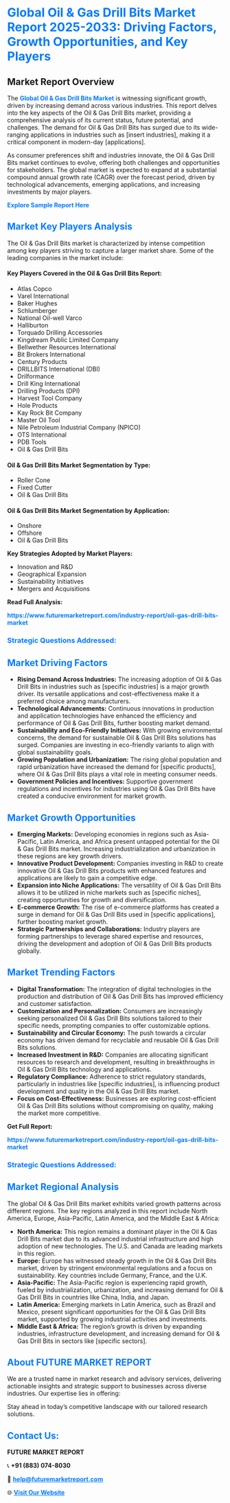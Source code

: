 <h1 style="color: #007BFF;">Global Oil & Gas Drill Bits Market Report 2025-2033: Driving Factors, Growth Opportunities, and Key Players</h1>

<section id="overview">
<h2>Market Report Overview</h2>
<p>The <a href="https://www.futuremarketreport.com/industry-report/oil-gas-drill-bits-market" style="color: #007BFF; text-decoration: none;"><strong>Global Oil & Gas Drill Bits Market</strong></a> is witnessing significant growth, driven by increasing demand across various industries. This report delves into the key aspects of the Oil & Gas Drill Bits market, providing a comprehensive analysis of its current status, future potential, and challenges. The demand for Oil & Gas Drill Bits has surged due to its wide-ranging applications in industries such as [insert industries], making it a critical component in modern-day [applications].</p>
<p>As consumer preferences shift and industries innovate, the Oil & Gas Drill Bits market continues to evolve, offering both challenges and opportunities for stakeholders. The global market is expected to expand at a substantial compound annual growth rate (CAGR) over the forecast period, driven by technological advancements, emerging applications, and increasing investments by major players.</p>
</section>

<section id="overview">
<p><a href="https://www.futuremarketreport.com/request-sample/reportId=99055" style="color: #007BFF; text-decoration: none;"><strong>Explore Sample Report Here</strong></a></p>
</section>

<section id="key-players">
<h2 style="color: #007BFF;">Market Key Players Analysis</h2>
<p>The Oil & Gas Drill Bits market is characterized by intense competition among key players striving to capture a larger market share. Some of the leading companies in the market include:</p>
<h4>Key Players Covered in the Oil & Gas Drill Bits Report:</h4>
<ul><li>Atlas Copco</li><li>Varel International</li><li>Baker Hughes</li><li>Schlumberger</li><li>National Oil-well Varco</li><li>Halliburton</li><li>Torquado Drilling Accessories</li><li>Kingdream Public Limited Company</li><li>Bellwether Resources International</li><li>Bit Brokers International</li><li>Century Products</li><li>DRILLBITS International (DBI)</li><li>Drilformance</li><li>Drill King International</li><li>Drilling Products (DPI)</li><li>Harvest Tool Company</li><li>Hole Products</li><li>Kay Rock Bit Company</li><li>Master Oil Tool</li><li>Nile Petroleum Industrial Company (NPICO)</li><li>OTS International</li><li>PDB Tools</li><li>Oil &amp; Gas Drill Bits</li></ul>
<h4>Oil & Gas Drill Bits Market Segmentation by Type:</h4>
<ul><li>Roller Cone</li><li>Fixed Cutter</li><li>Oil &amp; Gas Drill Bits</li></ul>

<h4>Oil & Gas Drill Bits Market Segmentation by Application:</h4>
<ul><li>Onshore</li><li>Offshore</li><li>Oil &amp; Gas Drill Bits</li></ul>
<p><strong>Key Strategies Adopted by Market Players:</strong></p>
<ul>
<li>Innovation and R&D</li>
<li>Geographical Expansion</li>
<li>Sustainability Initiatives</li>
<li>Mergers and Acquisitions</li>
</ul>
</section>

<section>
<p><strong>Read Full Analysis: </strong></p><a href="https://www.futuremarketreport.com/industry-report/oil-gas-drill-bits-market" style="color: #007BFF; text-decoration: none;"><strong>https://www.futuremarketreport.com/industry-report/oil-gas-drill-bits-market</strong></a>
<h3 style="color: #007BFF;">Strategic Questions Addressed:</h3>
</section>

<section id="driving-factors">
<h2 style="color: #007BFF;">Market Driving Factors</h2>
<ul>
<li><strong>Rising Demand Across Industries:</strong> The increasing adoption of Oil & Gas Drill Bits in industries such as [specific industries] is a major growth driver. Its versatile applications and cost-effectiveness make it a preferred choice among manufacturers.</li>
<li><strong>Technological Advancements:</strong> Continuous innovations in production and application technologies have enhanced the efficiency and performance of Oil & Gas Drill Bits, further boosting market demand.</li>
<li><strong>Sustainability and Eco-Friendly Initiatives:</strong> With growing environmental concerns, the demand for sustainable Oil & Gas Drill Bits solutions has surged. Companies are investing in eco-friendly variants to align with global sustainability goals.</li>
<li><strong>Growing Population and Urbanization:</strong> The rising global population and rapid urbanization have increased the demand for [specific products], where Oil & Gas Drill Bits plays a vital role in meeting consumer needs.</li>
<li><strong>Government Policies and Incentives:</strong> Supportive government regulations and incentives for industries using Oil & Gas Drill Bits have created a conducive environment for market growth.</li>
</ul>
</section>

<section id="growth-opportunities">
<h2 style="color: #007BFF;">Market Growth Opportunities</h2>
<ul>
<li><strong>Emerging Markets:</strong> Developing economies in regions such as Asia-Pacific, Latin America, and Africa present untapped potential for the Oil & Gas Drill Bits market. Increasing industrialization and urbanization in these regions are key growth drivers.</li>
<li><strong>Innovative Product Development:</strong> Companies investing in R&D to create innovative Oil & Gas Drill Bits products with enhanced features and applications are likely to gain a competitive edge.</li>
<li><strong>Expansion into Niche Applications:</strong> The versatility of Oil & Gas Drill Bits allows it to be utilized in niche markets such as [specific niches], creating opportunities for growth and diversification.</li>
<li><strong>E-commerce Growth:</strong> The rise of e-commerce platforms has created a surge in demand for Oil & Gas Drill Bits used in [specific applications], further boosting market growth.</li>
<li><strong>Strategic Partnerships and Collaborations:</strong> Industry players are forming partnerships to leverage shared expertise and resources, driving the development and adoption of Oil & Gas Drill Bits products globally.</li>
</ul>
</section>

<section id="trending-factors">
<h2 style="color: #007BFF;">Market Trending Factors</h2>
<ul>
<li><strong>Digital Transformation:</strong> The integration of digital technologies in the production and distribution of Oil & Gas Drill Bits has improved efficiency and customer satisfaction.</li>
<li><strong>Customization and Personalization:</strong> Consumers are increasingly seeking personalized Oil & Gas Drill Bits solutions tailored to their specific needs, prompting companies to offer customizable options.</li>
<li><strong>Sustainability and Circular Economy:</strong> The push towards a circular economy has driven demand for recyclable and reusable Oil & Gas Drill Bits solutions.</li>
<li><strong>Increased Investment in R&D:</strong> Companies are allocating significant resources to research and development, resulting in breakthroughs in Oil & Gas Drill Bits technology and applications.</li>
<li><strong>Regulatory Compliance:</strong> Adherence to strict regulatory standards, particularly in industries like [specific industries], is influencing product development and quality in the Oil & Gas Drill Bits market.</li>
<li><strong>Focus on Cost-Effectiveness:</strong> Businesses are exploring cost-efficient Oil & Gas Drill Bits solutions without compromising on quality, making the market more competitive.</li>
</ul>
</section>

<section>
<p><strong>Get Full Report: </strong></p><a href="https://www.futuremarketreport.com/industry-report/oil-gas-drill-bits-market" style="color: #007BFF; text-decoration: none;"><strong>https://www.futuremarketreport.com/industry-report/oil-gas-drill-bits-market</strong></a>
<h3 style="color: #007BFF;">Strategic Questions Addressed:</h3>
</section>


<section id="regional-analysis">
<h2 style="color: #007BFF;">Market Regional Analysis</h2>
<p>The global Oil & Gas Drill Bits market exhibits varied growth patterns across different regions. The key regions analyzed in this report include North America, Europe, Asia-Pacific, Latin America, and the Middle East & Africa:</p>
<ul>
<li><strong>North America:</strong> This region remains a dominant player in the Oil & Gas Drill Bits market due to its advanced industrial infrastructure and high adoption of new technologies. The U.S. and Canada are leading markets in this region.</li>
<li><strong>Europe:</strong> Europe has witnessed steady growth in the Oil & Gas Drill Bits market, driven by stringent environmental regulations and a focus on sustainability. Key countries include Germany, France, and the U.K.</li>
<li><strong>Asia-Pacific:</strong> The Asia-Pacific region is experiencing rapid growth, fueled by industrialization, urbanization, and increasing demand for Oil & Gas Drill Bits in countries like China, India, and Japan.</li>
<li><strong>Latin America:</strong> Emerging markets in Latin America, such as Brazil and Mexico, present significant opportunities for the Oil & Gas Drill Bits market, supported by growing industrial activities and investments.</li>
<li><strong>Middle East & Africa:</strong> The region’s growth is driven by expanding industries, infrastructure development, and increasing demand for Oil & Gas Drill Bits in sectors like [specific sectors].</li>
</ul>
</section>

<footer>
<h2 style="color: #007BFF;">About FUTURE MARKET REPORT</h2>
<p>We are a trusted name in market research and advisory services, delivering actionable insights and strategic support to businesses across diverse industries. Our expertise lies in offering:</p>

<p>Stay ahead in today’s competitive landscape with our tailored research solutions.</p>

<h2 style="color: #007BFF;">Contact Us:</h2>
<p><strong>FUTURE MARKET REPORT</strong></p>
<p>📞 <strong>+91 (883) 074-8030</strong></p>
<p>📧 <strong><a href="mailto:help@futuremarketreport.com" style="color: #007BFF;">help@futuremarketreport.com</a></strong></p>
<p>🌐 <strong><a href="https://www.futuremarketreport.com/" style="color: #007BFF;">Visit Our Website</a></strong></p>
</footer>
